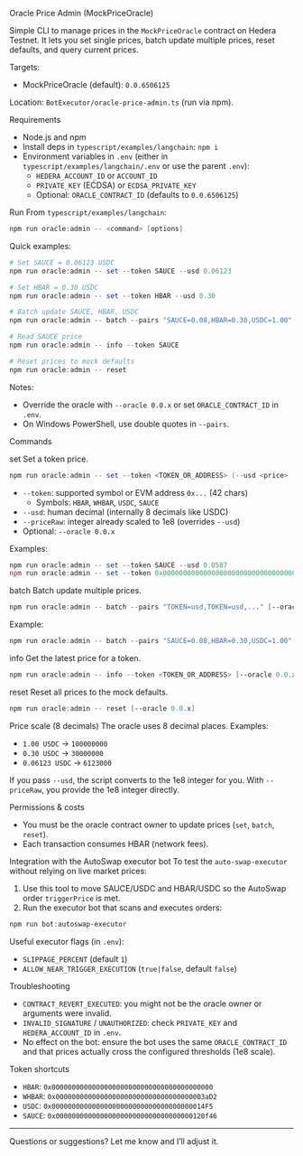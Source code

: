Oracle Price Admin (MockPriceOracle)

Simple CLI to manage prices in the `MockPriceOracle` contract on Hedera Testnet. It lets you set single prices, batch update multiple prices, reset defaults, and query current prices.

Targets:
- MockPriceOracle (default): `0.0.6506125`

Location: `BotExecutor/oracle-price-admin.ts` (run via npm).

Requirements
- Node.js and npm
- Install deps in `typescript/examples/langchain`: `npm i`
- Environment variables in `.env` (either in `typescript/examples/langchain/.env` or use the parent `.env`):
  - `HEDERA_ACCOUNT_ID` or `ACCOUNT_ID`
  - `PRIVATE_KEY` (ECDSA) or `ECDSA_PRIVATE_KEY`
  - Optional: `ORACLE_CONTRACT_ID` (defaults to `0.0.6506125`)

Run
From `typescript/examples/langchain`:

```powershell
npm run oracle:admin -- <command> [options]
```

Quick examples:
```powershell
# Set SAUCE = 0.06123 USDC
npm run oracle:admin -- set --token SAUCE --usd 0.06123

# Set HBAR = 0.30 USDC
npm run oracle:admin -- set --token HBAR --usd 0.30

# Batch update SAUCE, HBAR, USDC
npm run oracle:admin -- batch --pairs "SAUCE=0.08,HBAR=0.30,USDC=1.00"

# Read SAUCE price
npm run oracle:admin -- info --token SAUCE

# Reset prices to mock defaults
npm run oracle:admin -- reset
```

Notes:
- Override the oracle with `--oracle 0.0.x` or set `ORACLE_CONTRACT_ID` in `.env`.
- On Windows PowerShell, use double quotes in `--pairs`.

Commands

set
Set a token price.

```powershell
npm run oracle:admin -- set --token <TOKEN_OR_ADDRESS> (--usd <price> | --priceRaw <integer>)
```

- `--token`: supported symbol or EVM address `0x...` (42 chars)
  - Symbols: `HBAR`, `WHBAR`, `USDC`, `SAUCE`
- `--usd`: human decimal (internally 8 decimals like USDC)
- `--priceRaw`: integer already scaled to 1e8 (overrides `--usd`)
- Optional: `--oracle 0.0.x`

Examples:
```powershell
npm run oracle:admin -- set --token SAUCE --usd 0.0587
npm run oracle:admin -- set --token 0x0000000000000000000000000000000000120f46 --priceRaw 5870000
```

batch
Batch update multiple prices.

```powershell
npm run oracle:admin -- batch --pairs "TOKEN=usd,TOKEN=usd,..." [--oracle 0.0.x]
```

Example:
```powershell
npm run oracle:admin -- batch --pairs "SAUCE=0.08,HBAR=0.30,USDC=1.00"
```

info
Get the latest price for a token.

```powershell
npm run oracle:admin -- info --token <TOKEN_OR_ADDRESS> [--oracle 0.0.x]
```

reset
Reset all prices to the mock defaults.

```powershell
npm run oracle:admin -- reset [--oracle 0.0.x]
```

Price scale (8 decimals)
The oracle uses 8 decimal places. Examples:
- `1.00 USDC` → `100000000`
- `0.30 USDC` → `30000000`
- `0.06123 USDC` → `6123000`

If you pass `--usd`, the script converts to the 1e8 integer for you. With `--priceRaw`, you provide the 1e8 integer directly.

Permissions & costs
- You must be the oracle contract owner to update prices (`set`, `batch`, `reset`).
- Each transaction consumes HBAR (network fees).

Integration with the AutoSwap executor bot
To test the `auto-swap-executor` without relying on live market prices:
1. Use this tool to move SAUCE/USDC and HBAR/USDC so the AutoSwap order `triggerPrice` is met.
2. Run the executor bot that scans and executes orders:

```powershell
npm run bot:autoswap-executor
```

Useful executor flags (in `.env`):
- `SLIPPAGE_PERCENT` (default `1`)
- `ALLOW_NEAR_TRIGGER_EXECUTION` (`true|false`, default `false`)

Troubleshooting
- `CONTRACT_REVERT_EXECUTED`: you might not be the oracle owner or arguments were invalid.
- `INVALID_SIGNATURE` / `UNAUTHORIZED`: check `PRIVATE_KEY` and `HEDERA_ACCOUNT_ID` in `.env`.
- No effect on the bot: ensure the bot uses the same `ORACLE_CONTRACT_ID` and that prices actually cross the configured thresholds (1e8 scale).

Token shortcuts
- `HBAR`: `0x0000000000000000000000000000000000000000`
- `WHBAR`: `0x0000000000000000000000000000000000003aD2`
- `USDC`: `0x00000000000000000000000000000000000014F5`
- `SAUCE`: `0x0000000000000000000000000000000000120f46`

---
Questions or suggestions? Let me know and I’ll adjust it.


